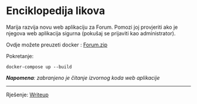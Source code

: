 # Enciklopedija likova
Marija razvija novu web aplikaciju za Forum. Pomozi joj provjeriti ako je njegova web aplikacija sigurna (pokušaj se prijaviti kao administrator).

Ovdje možete preuzeti docker : [Forum.zip](https://github.com/fnovak22/ctf-zavrsni/raw/refs/heads/main/Zadaci/Web%20eksploatacija/Forum/Datoteke/Forum.zip)

Pokretanje:
```
docker-compose up --build
```

_**Napomena**: zabranjeno je čitanje izvornog koda web aplikacije_

---

Rješenje: [Writeup](https://github.com/fnovak22/ctf-zavrsni/tree/main/Zadaci/Web%20eksploatacija/Forum/Writeup)
